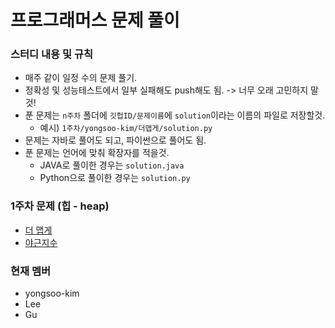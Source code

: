 # 프로그래머스 문제 풀이

### 스터디 내용 및 규칙
* 매주 같이 일정 수의 문제 풀기.
* 정확성 및 성능테스트에서 일부 실패해도 push해도 됨. -> 너무 오래 고민하지 말것!
* 푼 문제는 `n주차` 폴더에 `깃헙ID/문제이름`에 `solution`이라는 이름의 파일로 저장할것.
  * 예시) `1주차/yongsoo-kim/더맵게/solution.py` 
* 문제는 자바로 풀어도 되고, 파이썬으로 풀어도 됨. 
* 푼 문제는 언어에 맞춰 확장자를 적을것. 
  * JAVA로 풀이한 경우는 `solution.java`
  * Python으로 풀이한 경우는 `solution.py`


### 1주차 문제 (힙 - heap)
* [더 맵게](https://programmers.co.kr/learn/courses/30/lessons/42626)
* [야근지수](https://programmers.co.kr/learn/courses/30/lessons/12927)


### 현재 멤버
* yongsoo-kim
* Lee
* Gu